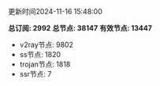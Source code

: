 更新时间2024-11-16 15:48:00

**总订阅: 2992**
**总节点: 38147**
**有效节点: 13447**
- v2ray节点: 9802
- ss节点: 1820
- trojan节点: 1818
- ssr节点: 7
